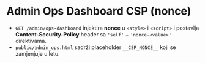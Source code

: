 # Admin Ops Dashboard CSP (nonce)
- `GET /admin/ops-dashboard` injektira **nonce** u `<style>` i `<script>` i postavlja **Content-Security-Policy** header sa `'self'` + `'nonce-<value>'` direktivama.
- `public/admin_ops.html` sadrži placeholder `__CSP_NONCE__` koji se zamjenjuje u letu.
